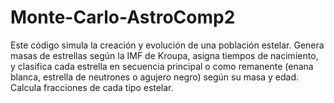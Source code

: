 # Monte-Carlo-AstroComp2
Este código simula la creación y evolución de una población estelar. Genera masas de estrellas según la IMF de Kroupa, asigna tiempos de nacimiento, y clasifica cada estrella en secuencia principal o como remanente (enana blanca, estrella de neutrones o agujero negro) según su masa y edad. Calcula fracciones de cada tipo estelar.
